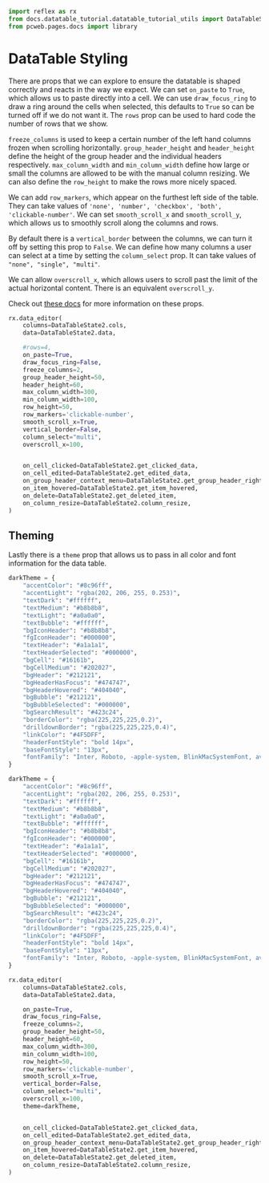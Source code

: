 ```python exec
import reflex as rx
from docs.datatable_tutorial.datatable_tutorial_utils import DataTableState, DataTableState2
from pcweb.pages.docs import library
```

# DataTable Styling

There are props that we can explore to ensure the datatable is shaped correctly and reacts in the way we expect. We can set `on_paste` to `True`, which allows us to paste directly into a cell. We can use `draw_focus_ring` to draw a ring around the cells when selected, this defaults to `True` so can be turned off if we do not want it. The `rows` prop can be used to hard code the number of rows that we show.

`freeze_columns` is used to keep a certain number of the left hand columns frozen when scrolling horizontally. `group_header_height` and `header_height` define the height of the group header and the individual headers respectively. `max_column_width` and `min_column_width` define how large or small the columns are allowed to be with the manual column resizing. We can also define the `row_height` to make the rows more nicely spaced.

We can add `row_markers`, which appear on the furthest left side of the table. They can take values of `'none', 'number', 'checkbox', 'both', 'clickable-number'`. We can set `smooth_scroll_x` and `smooth_scroll_y`, which allows us to smoothly scroll along the columns and rows.

By default there is a `vertical_border` between the columns, we can turn it off by setting this prop to `False`. We can define how many columns a user can select at a time by setting the `column_select` prop. It can take values of `"none", "single", "multi"`.

We can allow `overscroll_x`, which allows users to scroll past the limit of the actual horizontal content. There is an equivalent `overscroll_y`.

Check out [these docs]({library.datadisplay.data_editor.path}) for more information on these props.

```python demo
rx.data_editor(
    columns=DataTableState2.cols,
    data=DataTableState2.data,

    #rows=4,
    on_paste=True,
    draw_focus_ring=False,
    freeze_columns=2,
    group_header_height=50,
    header_height=60,
    max_column_width=300,
    min_column_width=100,
    row_height=50,
    row_markers='clickable-number',
    smooth_scroll_x=True,
    vertical_border=False,
    column_select="multi",
    overscroll_x=100,


    on_cell_clicked=DataTableState2.get_clicked_data,
    on_cell_edited=DataTableState2.get_edited_data,
    on_group_header_context_menu=DataTableState2.get_group_header_right_click,
    on_item_hovered=DataTableState2.get_item_hovered,
    on_delete=DataTableState2.get_deleted_item,
    on_column_resize=DataTableState2.column_resize,
)
```

## Theming

Lastly there is a `theme` prop that allows us to pass in all color and font information for the data table.

```python
darkTheme = {
    "accentColor": "#8c96ff",
    "accentLight": "rgba(202, 206, 255, 0.253)",
    "textDark": "#ffffff",
    "textMedium": "#b8b8b8",
    "textLight": "#a0a0a0",
    "textBubble": "#ffffff",
    "bgIconHeader": "#b8b8b8",
    "fgIconHeader": "#000000",
    "textHeader": "#a1a1a1",
    "textHeaderSelected": "#000000",
    "bgCell": "#16161b",
    "bgCellMedium": "#202027",
    "bgHeader": "#212121",
    "bgHeaderHasFocus": "#474747",
    "bgHeaderHovered": "#404040",
    "bgBubble": "#212121",
    "bgBubbleSelected": "#000000",
    "bgSearchResult": "#423c24",
    "borderColor": "rgba(225,225,225,0.2)",
    "drilldownBorder": "rgba(225,225,225,0.4)",
    "linkColor": "#4F5DFF",
    "headerFontStyle": "bold 14px",
    "baseFontStyle": "13px",
    "fontFamily": "Inter, Roboto, -apple-system, BlinkMacSystemFont, avenir next, avenir, segoe ui, helvetica neue, helvetica, Ubuntu, noto, arial, sans-serif",
}
```

```python exec
darkTheme = {
    "accentColor": "#8c96ff",
    "accentLight": "rgba(202, 206, 255, 0.253)",
    "textDark": "#ffffff",
    "textMedium": "#b8b8b8",
    "textLight": "#a0a0a0",
    "textBubble": "#ffffff",
    "bgIconHeader": "#b8b8b8",
    "fgIconHeader": "#000000",
    "textHeader": "#a1a1a1",
    "textHeaderSelected": "#000000",
    "bgCell": "#16161b",
    "bgCellMedium": "#202027",
    "bgHeader": "#212121",
    "bgHeaderHasFocus": "#474747",
    "bgHeaderHovered": "#404040",
    "bgBubble": "#212121",
    "bgBubbleSelected": "#000000",
    "bgSearchResult": "#423c24",
    "borderColor": "rgba(225,225,225,0.2)",
    "drilldownBorder": "rgba(225,225,225,0.4)",
    "linkColor": "#4F5DFF",
    "headerFontStyle": "bold 14px",
    "baseFontStyle": "13px",
    "fontFamily": "Inter, Roboto, -apple-system, BlinkMacSystemFont, avenir next, avenir, segoe ui, helvetica neue, helvetica, Ubuntu, noto, arial, sans-serif",
}
```

```python demo
rx.data_editor(
    columns=DataTableState2.cols,
    data=DataTableState2.data,

    on_paste=True,
    draw_focus_ring=False,
    freeze_columns=2,
    group_header_height=50,
    header_height=60,
    max_column_width=300,
    min_column_width=100,
    row_height=50,
    row_markers='clickable-number',
    smooth_scroll_x=True,
    vertical_border=False,
    column_select="multi",
    overscroll_x=100,
    theme=darkTheme,


    on_cell_clicked=DataTableState2.get_clicked_data,
    on_cell_edited=DataTableState2.get_edited_data,
    on_group_header_context_menu=DataTableState2.get_group_header_right_click,
    on_item_hovered=DataTableState2.get_item_hovered,
    on_delete=DataTableState2.get_deleted_item,
    on_column_resize=DataTableState2.column_resize,
)
```
